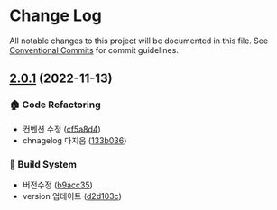 # Change Log

All notable changes to this project will be documented in this file.
See [Conventional Commits](https://conventionalcommits.org) for commit guidelines.

## [2.0.1](https://github.com/duarbdhks/monorepo-lerna/compare/@duarbdhks/request@1.0.3...@duarbdhks/request@2.0.1) (2022-11-13)


### :house: Code Refactoring

* 컨벤션 수정 ([cf5a8d4](https://github.com/duarbdhks/monorepo-lerna/commit/cf5a8d441b15710aa78b06ca806d4f4e4a4232e3))
* chnagelog 다지움 ([133b036](https://github.com/duarbdhks/monorepo-lerna/commit/133b0362992b94705b660365da7913e4009775e2))


### :hammer: Build System

* 버전수정 ([b9acc35](https://github.com/duarbdhks/monorepo-lerna/commit/b9acc357d6dada6da442c8e160f952ee6b5f231a))
* version 업데이트 ([d2d103c](https://github.com/duarbdhks/monorepo-lerna/commit/d2d103cd7f1a06b4808f01200dc0b9ff6f7b3a15))
